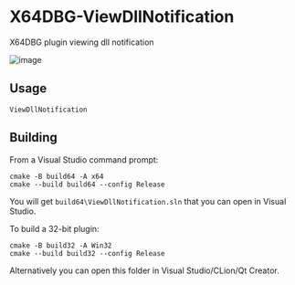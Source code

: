 # X64DBG-ViewDllNotification

X64DBG plugin viewing dll notification

![image](https://user-images.githubusercontent.com/13917777/178156979-11bd4ade-3031-40c0-bb85-0606fba90d5c.png)


## Usage
```
ViewDllNotification
```

## Building

From a Visual Studio command prompt:

```
cmake -B build64 -A x64
cmake --build build64 --config Release
```

You will get `build64\ViewDllNotification.sln` that you can open in Visual Studio.

To build a 32-bit plugin:

```
cmake -B build32 -A Win32
cmake --build build32 --config Release
```

Alternatively you can open this folder in Visual Studio/CLion/Qt Creator.

